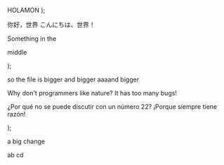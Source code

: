 HOLAMON
);

你好，世界
こんにちは、世界！

Something
in
the

middle

);

so
the
file
is
bigger
and
bigger
aaaand
bigger

Why don't programmers like nature? It has too many bugs!

¿Por qué no se puede discutir con un número 22? ¡Porque siempre tiene razón!

);

a big change

ab
cd
